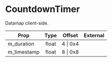 # CountdownTimer
Datamap client-side.

|Prop|Type|Offset|External|
|---|:-:|:-:|--:|
|m_duration|float|4 \| 0x4||
|m_timestamp|float|8 \| 0x8||
